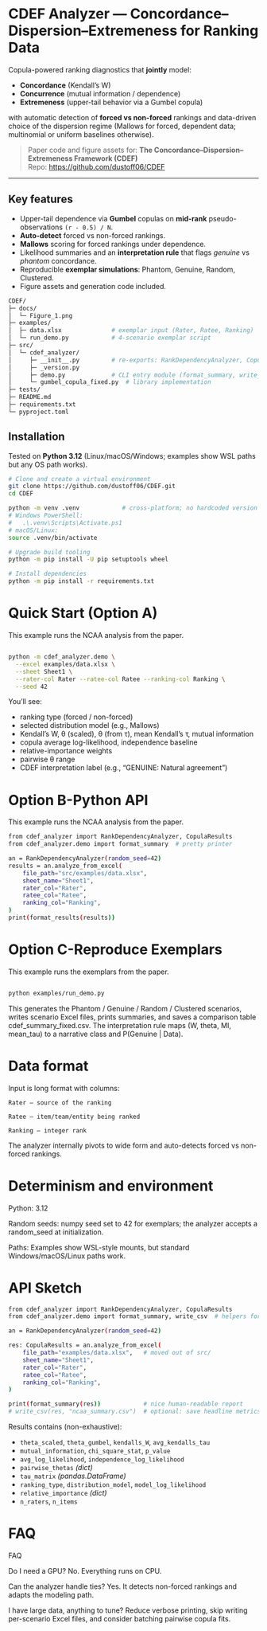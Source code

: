 # CDEF Analyzer — Concordance–Dispersion–Extremeness for Ranking Data

Copula-powered ranking diagnostics that **jointly** model:

- **Concordance** (Kendall’s W)
- **Concurrence** (mutual information / dependence)
- **Extremeness** (upper-tail behavior via a Gumbel copula)

with automatic detection of **forced vs non-forced** rankings and data-driven choice of the dispersion regime (Mallows for forced, dependent data; multinomial or uniform baselines otherwise).

> Paper code and figure assets for: **The Concordance–Dispersion–Extremeness Framework (CDEF)**  
> Repo: <https://github.com/dustoff06/CDEF>

---

## Key features

- Upper-tail dependence via **Gumbel** copulas on **mid-rank** pseudo-observations `(r - 0.5) / N`.
- **Auto-detect** forced vs non-forced rankings.
- **Mallows** scoring for forced rankings under dependence.
- Likelihood summaries and an **interpretation rule** that flags _genuine_ vs _phantom_ concordance.
- Reproducible **exemplar simulations**: Phantom, Genuine, Random, Clustered.
- Figure assets and generation code included.

```bash
CDEF/
├─ docs/
│  └─ Figure_1.png
├─ examples/
│  ├─ data.xlsx              # exemplar input (Rater, Ratee, Ranking)
│  └─ run_demo.py            # 4-scenario exemplar script
├─ src/
│  └─ cdef_analyzer/
│     ├─ __init__.py         # re-exports: RankDependencyAnalyzer, CopulaResults
│     ├─ _version.py
│     ├─ demo.py             # CLI entry module (format_summary, write_csv, main)
│     └─ gumbel_copula_fixed.py  # library implementation
├─ tests/
├─ README.md
├─ requirements.txt
└─ pyproject.toml


```

## Installation

Tested on **Python 3.12** (Linux/macOS/Windows; examples show WSL paths but any OS path works).

```bash
# Clone and create a virtual environment
git clone https://github.com/dustoff06/CDEF.git
cd CDEF

python -m venv .venv            # cross-platform; no hardcoded version
# Windows PowerShell:
#   .\.venv\Scripts\Activate.ps1
# macOS/Linux:
source .venv/bin/activate

# Upgrade build tooling
python -m pip install -U pip setuptools wheel

# Install dependencies
python -m pip install -r requirements.txt
```

# Quick Start (Option A)

This example runs the NCAA analysis from the paper.

```bash

python -m cdef_analyzer.demo \
  --excel examples/data.xlsx \
  --sheet Sheet1 \
  --rater-col Rater --ratee-col Ratee --ranking-col Ranking \
  --seed 42
```

You’ll see:

- ranking type (forced / non-forced)
- selected distribution model (e.g., Mallows)
- Kendall’s W, θ (scaled), θ (from τ), mean Kendall’s τ, mutual information
- copula average log-likelihood, independence baseline
- relative-importance weights
- pairwise θ range
- CDEF interpretation label (e.g., “GENUINE: Natural agreement”)


# Option B-Python API

This example runs the NCAA analysis from the paper.

```bash
from cdef_analyzer import RankDependencyAnalyzer, CopulaResults
from cdef_analyzer.demo import format_summary  # pretty printer

an = RankDependencyAnalyzer(random_seed=42)
results = an.analyze_from_excel(
    file_path="src/examples/data.xlsx",
    sheet_name="Sheet1",
    rater_col="Rater",
    ratee_col="Ratee",
    ranking_col="Ranking",
)
print(format_results(results)) 

```

# Option C-Reproduce Exemplars

This example runs the exemplars from the paper.

```bash

python examples/run_demo.py 

```

This generates the Phantom / Genuine / Random / Clustered scenarios, writes scenario Excel files, prints summaries, and saves a comparison table cdef_summary_fixed.csv. The interpretation rule maps (W, theta, MI, mean_tau) to a narrative class and P(Genuine | Data).

# Data format

Input is long format with columns:
    
    Rater — source of the ranking
    
    Ratee — item/team/entity being ranked
    
    Ranking — integer rank

The analyzer internally pivots to wide form and auto-detects forced vs non-forced rankings.

# Determinism and environment

Python: 3.12

Random seeds: numpy seed set to 42 for exemplars; the analyzer accepts a random_seed at initialization.

Paths: Examples show WSL-style mounts, but standard Windows/macOS/Linux paths work.

# API Sketch
```bash
from cdef_analyzer import RankDependencyAnalyzer, CopulaResults
from cdef_analyzer.demo import format_summary, write_csv  # helpers for pretty print / CSV

an = RankDependencyAnalyzer(random_seed=42)

res: CopulaResults = an.analyze_from_excel(
    file_path="examples/data.xlsx",   # moved out of src/
    sheet_name="Sheet1",
    rater_col="Rater",
    ratee_col="Ratee",
    ranking_col="Ranking",
)

print(format_summary(res))            # nice human-readable report
# write_csv(res, "ncaa_summary.csv")  # optional: save headline metrics

```
Results contains (non-exhaustive):

- `theta_scaled`, `theta_gumbel`, `kendalls_W`, `avg_kendalls_tau`
- `mutual_information`, `chi_square_stat`, `p_value`
- `avg_log_likelihood`, `independence_log_likelihood`
- `pairwise_thetas` *(dict)*
- `tau_matrix` *(pandas.DataFrame)*
- `ranking_type`, `distribution_model`, `model_log_likelihood`
- `relative_importance` *(dict)*
- `n_raters`, `n_items`


# FAQ

FAQ

Do I need a GPU?
No. Everything runs on CPU.

Can the analyzer handle ties?
Yes. It detects non-forced rankings and adapts the modeling path.

I have large data, anything to tune?
Reduce verbose printing, skip writing per-scenario Excel files, and consider batching pairwise copula fits.


